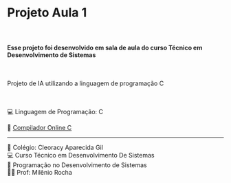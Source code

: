 
<h1>Projeto Aula 1</h1>
<br>
<h4>Esse projeto foi desenvolvido em sala de aula do curso Técnico em Desenvolvimento de Sistemas</h4>
<br>
<p>Projeto de IA utilizando a linguagem de programação C </p>

<br><br>
💻 Linguagem de Programação: C <br>

📄 <a href="https://www.programiz.com/c-programming/online-compiler/">Compilador Online C</a> 

<hr>
🏫 Colégio: Cleoracy Aparecida Gil <br>
💻 Curso Técnico em Desenvolvimento De Sistemas <br>
📔 Programação no Desenvolvimento de Sistemas <br>
🧑‍🏫 Prof: Milênio Rocha
